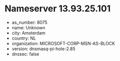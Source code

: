 # Nameserver 13.93.25.101

* as_number: 8075
* name: Unknown
* city: Amsterdam
* country: NL
* organization: MICROSOFT-CORP-MSN-AS-BLOCK
* version: dnsmasq-pi-hole-2.85
* dnssec: false
